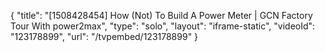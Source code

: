 {
    "title": "[1508428454] How (Not) To Build A Power Meter | GCN Factory Tour With power2max",
    "type": "solo",
    "layout": "iframe-static",
    "videoId": "123178899",
    "url": "\/tvpembed\/123178899"
}